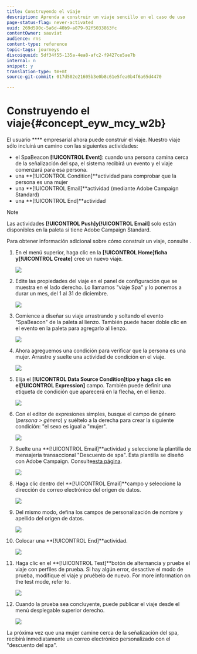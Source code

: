```yaml
---
title: Construyendo el viaje
description: Aprenda a construir un viaje sencillo en el caso de uso
page-status-flag: never-activated
uuid: 269d590c-5a6d-40b9-a879-02f5033863fc
contentOwner: sauviat
audience: rns
content-type: reference
topic-tags: journeys
discoiquuid: 5df34f55-135a-4ea8-afc2-f9427ce5ae7b
internal: n
snippet: y
translation-type: tm+mt
source-git-commit: 017d502e21605b3e0b8c61e5fea0b4f6a65d4470

---
```



# Construyendo el viaje{#concept_eyw_mcy_w2b}

El usuario **** empresarial ahora puede construir el viaje. Nuestro viaje sólo incluirá un camino con las siguientes actividades:

* el SpaBeacon **[!UICONTROL Event]**: cuando una persona camina cerca de la señalización del spa, el sistema recibirá un evento y el viaje comenzará para esa persona.
* una **[!UICONTROL Condition]**actividad para comprobar que la persona es una mujer
* una **[!UICONTROL Email]**actividad (mediante Adobe Campaign Standard)
* una **[!UICONTROL End]**actividad

>[!NOTE]
>
>Las actividades **[!UICONTROL Push]**y**[!UICONTROL Email]** solo están disponibles en la paleta si tiene Adobe Campaign Standard.

Para obtener información adicional sobre cómo construir un viaje, consulte [](../building-journeys/journey.md).

1. En el menú superior, haga clic en la **[!UICONTROL Home]**ficha y**[!UICONTROL Create]** cree un nuevo viaje.

   ![](../assets/journey31.png)

1. Edite las propiedades del viaje en el panel de configuración que se muestra en el lado derecho. Lo llamamos &quot;viaje Spa&quot; y lo ponemos a durar un mes, del 1 al 31 de diciembre.

   ![](../assets/journeyuc1_8.png)

1. Comience a diseñar su viaje arrastrando y soltando el evento &quot;SpaBeacon&quot; de la paleta al lienzo. También puede hacer doble clic en el evento en la paleta para agregarlo al lienzo.

   ![](../assets/journeyuc1_9.png)

1. Ahora agreguemos una condición para verificar que la persona es una mujer. Arrastre y suelte una actividad de condición en el viaje.

   ![](../assets/journeyuc1_10.png)

1. Elija el **[!UICONTROL Data Source Condition]**tipo y haga clic en el**[!UICONTROL Expression]** campo. También puede definir una etiqueta de condición que aparecerá en la flecha, en el lienzo.

   ![](../assets/journeyuc1_11.png)

1. Con el editor de expresiones simples, busque el campo de género (_persona > género_) y suéltelo a la derecha para crear la siguiente condición: &quot;el sexo es igual a &quot;mujer&quot;.

   ![](../assets/journeyuc1_12.png)

1. Suelte una **[!UICONTROL Email]**actividad y seleccione la plantilla de mensajería transaccional &quot;Descuento de spa&quot;. Esta plantilla se diseñó con Adobe Campaign. Consulte[esta página](https://docs.adobe.com/content/help/en/campaign-standard/using/communication-channels/transactional-messaging/about-transactional-messaging.html).

   ![](../assets/journeyuc1_13.png)

1. Haga clic dentro del **[!UICONTROL Email]**campo y seleccione la dirección de correo electrónico del origen de datos.

   ![](../assets/journeyuc1_14.png)

1. Del mismo modo, defina los campos de personalización de nombre y apellido del origen de datos.

   ![](../assets/journeyuc1_15.png)

1. Colocar una **[!UICONTROL End]**actividad.

   ![](../assets/journeyuc1_17.png)

1. Haga clic en el **[!UICONTROL Test]**botón de alternancia y pruebe el viaje con perfiles de prueba. Si hay algún error, desactive el modo de prueba, modifique el viaje y pruébelo de nuevo. For more information on the test mode, refer to[](../building-journeys/testing-the-journey.md).

   ![](../assets/journeyuc1_18bis.png)

1. Cuando la prueba sea concluyente, puede publicar el viaje desde el menú desplegable superior derecho.

   ![](../assets/journeyuc1_18.png)

La próxima vez que una mujer camine cerca de la señalización del spa, recibirá inmediatamente un correo electrónico personalizado con el &quot;descuento del spa&quot;.
